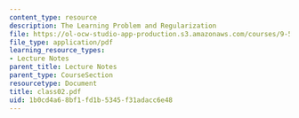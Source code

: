 ```yaml
---
content_type: resource
description: The Learning Problem and Regularization
file: https://ol-ocw-studio-app-production.s3.amazonaws.com/courses/9-520-statistical-learning-theory-and-applications-spring-2003/1b0cd4a68bf1fd1b5345f31adacc6e48_class02.pdf
file_type: application/pdf
learning_resource_types:
- Lecture Notes
parent_title: Lecture Notes
parent_type: CourseSection
resourcetype: Document
title: class02.pdf
uid: 1b0cd4a6-8bf1-fd1b-5345-f31adacc6e48
---
```


